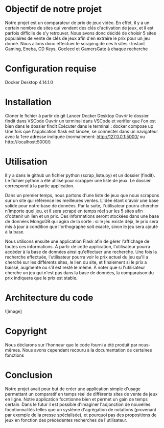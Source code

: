# Objectif de notre projet

Notre projet est un comparateur de prix de jeux vidéo. En effet, il y a un certain nombre de sites qui vendent des clés d'activation de jeux, et il est parfois difficile de s'y retrouver. Nous avons donc décidé de choisir 5 sites populaires de vente de clés de jeux afin d'en extraire le prix pour un jeu donné. Nous allons donc effectuer le scraping de ces 5 sites : Instant Gaming, Eneba, CD Keys, Goclecd et GamersGate à chaque recherche

# Configuration requise

Docker Desktop 4.14.1.0

# Installation

Cloner le fichier à partir de git
Lancer Docker Desktop
Ouvrir le dossier findit dans VSCode
Ouvrir un terminal dans VSCode et verifier que l'on est bien dans le dossier findit
Exécuter dans le terminal : docker compose up
Une fois que l'application flask est lancée, se connecter dans un navigateur avec la 1ere adresse indiquée (normalement: http://127.0.0.1:5000/ ou http://localhost:5000/)

# Utilisation

Il y a dans le github un fichier python (scrap_liste.py) et un dossier (findit). Le fichier python a été utilisé pour scrapper une liste de jeux. Le dossier correspond à la partie application.

Dans un premier temps, nous partons d'une liste de jeux que nous scrapons sur un site qui référence les meilleures ventes. L'idée étant d'avoir une base solide pour notre base de données. Par la suite, l'utilisateur pourra chercher n'importe quel jeu, et il sera scrapé en temps réel sur les 5 sites afin d'obtenir un lien et un prix. Ces informations seront stockées dans une base de données MongoDB qui agira de la sorte : si le jeu existe déjà, le prix sera mis à jour à condition que l'orthographe soit exacte, sinon le jeu sera ajouté à la base.

Nous utilisons ensuite une application Flask afin de gérer l'affichage de toutes ces informations. À partir de cette application, l'utilisateur pourra accéder à la base de données ainsi qu'effectuer une recherche. Une fois la recherche effectuée, l'utilisateur pourra voir le prix actuel du jeu qu'il a cherché sur les différents sites, le lien du site, et finalement si le prix a baissé, augmenté ou s'il est resté le même. À noter que si l'utilisateur cherche un jeu qui n'est pas dans la base de données, la comparaison du prix indiquera que le prix est stable.


# Architecture du code 

![image]

# Copyright

Nous déclarons sur l'honneur que le code fourni a été produit par nous-mêmes. Nous avons cependant recouru à la documentation de certaines fonctions

# Conclusion

Notre projet avait pour but de créer une application simple d'usage permettant un comparatif en temps réel de différents sites de vente de jeux en ligne. Notre application focntionne bien et permet un gain de temps certain. Dans le futur il est possible d'imaginer l'adjonction de nouvelles focntionnalités telles que un système d'agrégation de notations (provenant par exemple de la presse spécialisée), et pourquoi pas des propositions de jeux en fonction des précédentes recherches de l'utilisateur.
